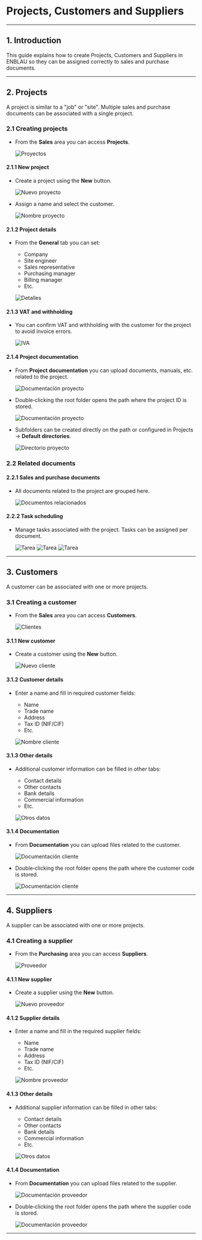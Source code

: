 # Projects, Customers and Suppliers

---

## 1. Introduction
This guide explains how to create Projects, Customers and Suppliers in ENBLAU so they can be assigned correctly to sales and purchase documents.

---

## 2. Projects
A project is similar to a "job" or "site". Multiple sales and purchase documents can be associated with a single project.

### 2.1 Creating projects
- From the **Sales** area you can access **Projects**.

  ![Proyectos](Imagenes/PR_Proyecto_cliente/proyectos.jpg)

#### 2.1.1 New project
- Create a project using the **New** button.

  ![Nuevo proyecto](Imagenes/PR_Proyecto_cliente/nuevo_proyecto.jpg)

- Assign a name and select the customer.

  ![Nombre proyecto](Imagenes/PR_Proyecto_cliente/nombre_proyecto.jpg)

#### 2.1.2 Project details
- From the **General** tab you can set:
  - Company
  - Site engineer
  - Sales representative
  - Purchasing manager
  - Billing manager
  - Etc.

  ![Detalles](Imagenes/PR_Proyecto_cliente/proyecto_detalles.jpg)

#### 2.1.3 VAT and withholding
- You can confirm VAT and withholding with the customer for the project to avoid invoice errors.

  ![IVA](Imagenes/PR_Proyecto_cliente/proyecto_iva.jpg)

#### 2.1.4 Project documentation
- From **Project documentation** you can upload documents, manuals, etc. related to the project.

  ![Documentación proyecto](Imagenes/PR_Proyecto_cliente/documentacion_proyecto.jpg)

- Double‑clicking the root folder opens the path where the project ID is stored.

  ![Documentación proyecto](Imagenes/PR_Proyecto_cliente/documentacion_proyecto2.jpg)

- Subfolders can be created directly on the path or configured in Projects → **Default directories**.

  ![Directorio proyecto](Imagenes/PR_Proyecto_cliente/directorio_proyecto.jpg)

### 2.2 Related documents
#### 2.2.1 Sales and purchase documents
- All documents related to the project are grouped here.

  ![Documentos relacionados](Imagenes/PR_Proyecto_cliente/documentos_relacionados.jpg)

#### 2.2.2 Task scheduling
- Manage tasks associated with the project. Tasks can be assigned per document.

  ![Tarea](Imagenes/PR_Proyecto_cliente/proyecto_tarea.jpg)
  ![Tarea](Imagenes/PR_Proyecto_cliente/proyecto_tarea2.jpg)
  ![Tarea](Imagenes/PR_Proyecto_cliente/proyecto_tarea3.jpg)

---

## 3. Customers
A customer can be associated with one or more projects.

### 3.1 Creating a customer
- From the **Sales** area you can access **Customers**.

  ![Clientes](Imagenes/PR_Proyecto_cliente/clientes.jpg)

#### 3.1.1 New customer
- Create a customer using the **New** button.

  ![Nuevo cliente](Imagenes/PR_Proyecto_cliente/nuevo_cliente.jpg)

#### 3.1.2 Customer details
- Enter a name and fill in required customer fields:
  - Name
  - Trade name
  - Address
  - Tax ID (NIF/CIF)
  - Etc.

  ![Nombre cliente](Imagenes/PR_Proyecto_cliente/cliente_detalle.jpg)

#### 3.1.3 Other details
- Additional customer information can be filled in other tabs:
  - Contact details
  - Other contacts
  - Bank details
  - Commercial information
  - Etc.

  ![Otros datos](Imagenes/PR_Proyecto_cliente/otros_datos.jpg)

#### 3.1.4 Documentation
- From **Documentation** you can upload files related to the customer.

  ![Documentación cliente](Imagenes/PR_Proyecto_cliente/documentacion_cliente.jpg)

- Double‑clicking the root folder opens the path where the customer code is stored.

  ![Documentación cliente](Imagenes/PR_Proyecto_cliente/documentacion_cliente2.jpg)

---

## 4. Suppliers
A supplier can be associated with one or more projects.

### 4.1 Creating a supplier
- From the **Purchasing** area you can access **Suppliers**.

  ![Proveedor](Imagenes/PR_Proyecto_cliente/proveedor.jpg)

#### 4.1.1 New supplier
- Create a supplier using the **New** button.

  ![Nuevo proveedor](Imagenes/PR_Proyecto_cliente/nuevo_proveedor.jpg)

#### 4.1.2 Supplier details
- Enter a name and fill in the required supplier fields:
  - Name
  - Trade name
  - Address
  - Tax ID (NIF/CIF)
  - Etc.

  ![Nombre proveedor](Imagenes/PR_Proyecto_cliente/proveedor_detalle.jpg)

#### 4.1.3 Other details
- Additional supplier information can be filled in other tabs:
  - Contact details
  - Other contacts
  - Bank details
  - Commercial information
  - Etc.

  ![Otros datos](Imagenes/PR_Proyecto_cliente/otros_proveedor.jpg)

#### 4.1.4 Documentation
- From **Documentation** you can upload files related to the supplier.

  ![Documentación proveedor](Imagenes/PR_Proyecto_cliente/documentacion_proveedor.jpg)

- Double‑clicking the root folder opens the path where the supplier code is stored.

  ![Documentación proveedor](Imagenes/PR_Proyecto_cliente/documentacion_proveedor2.jpg)

---

